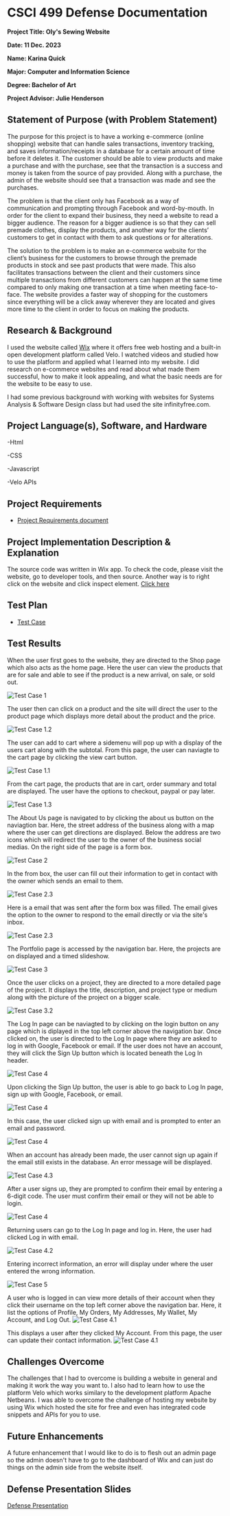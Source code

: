 CSCI 499 Defense Documentation
=============================
**Project Title: Oly's Sewing Website**

**Date: 11 Dec. 2023**

**Name: Karina Quick**

**Major: Computer and Information Science**

**Degree: Bachelor of Art**

**Project Advisor: Julie Henderson**

## Statement of Purpose (with Problem Statement)
The purpose for this project is to have a working e-commerce (online shopping) website that can handle sales transactions, inventory tracking, and saves information/receipts in a database for a certain amount of time before it deletes it. The customer should be able to view products and make a purchase and with the purchase, see that the transaction is a success and money is taken from the source of pay provided. Along with a purchase, the admin of the website should see that a transaction was made and see the purchases.

The problem is that the client only has Facebook as a way of communication and prompting through Facebook and word-by-mouth. In order for the client to expand their business, they need a website to read a bigger audience. The reason for a bigger audience is so that they can sell premade clothes, display the products, and another way for the clients’ customers to get in contact with them to ask questions or for alterations.
  
The solution to the problem is to make an e-commerce website for the client’s business for the customers to browse through the premade products in stock and see past products that were made. This also facilitates transactions between the client and their customers since multiple transactions from different customers can happen at the same time compared to only making one transaction at a time when meeting face-to-face. The website provides a faster way of shopping for the customers since everything will be a click away wherever they are located and gives more time to the client in order to focus on making the products.

## Research & Background
I used the website called [Wix](https://www.wix.com/) where it offers free web hosting and a built-in open development platform called Velo. I watched videos and studied how to use the platform and applied what I learned into my website. I did research on e-commerce websites and read about what made them successful, how to make it look appealing, and what the basic needs are for the website to be easy to use. 

I had some previous background with working with websites for Systems Analysis & Software Design class but had used the site infinityfree.com.

## Project Language(s), Software, and Hardware
-Html

-CSS

-Javascript

-Velo APIs

## Project Requirements
- [Project Requirements document](/docs/FunctionalRequirementsQuick.docx)

## Project Implementation Description & Explanation
The source code was written in Wix app. To check the code, please visit the website, go to developer tools, and then source. Another way is to right click on the website and click inspect element. [Click here](https://karinaquick.wixsite.com/oquickdesign/)

## Test Plan
- [Test Case](/tests/TestCase_seniorProj.xlsx)

## Test Results
When the user first goes to the website, they are directed to the Shop page which also acts as the home page. Here the user can view the products that are for sale and able to see if the product is a new arrival, on sale, or sold out.

![Test Case 1](/media/testPlanMedia/TestCase1.png)


The user then can click on a product and the site will direct the user to the product page which displays more detail about the product and the price.

![Test Case 1.2](/media/testPlanMedia/TestCase1.2.png)


The user can add to cart where a sidemenu will pop up with a display of the users cart along with the subtotal. From this page, the user can naviagte to the cart page by clicking the view cart button.

![Test Case 1.1](/media/testPlanMedia/TestCase1.1.png)


From the cart page, the products that are in cart, order summary and total are displayed. The user have the options to checkout, paypal or pay later.

![Test Case 1.3](/media/testPlanMedia/TestCase1.3.png)


The About Us page is navigated to by clicking the about us button on the naviagtion bar. Here, the street address of the business along with a map where the user can get directions are displayed. Below the address are two icons which will redirect the user to the owner of the business social medias. On the right side of the page is a form box.

![Test Case 2](/media/testPlanMedia/TestCase2.png)


In the from box, the user can fill out their information to get in contact with the owner which sends an email to them.

![Test Case 2.3](/media/testPlanMedia/TestCase2.3.png)


Here is a email that was sent after the form box was filled. The email gives the option to the owner to respond to the email directly or via the site's inbox.

![Test Case 2.3](/media/testPlanMedia/TestCase2.3.1.png)


The Portfolio page is accessed by the navigation bar. Here, the projects are on displayed and a timed slideshow.

![Test Case 3](/media/testPlanMedia/TestCase3.png)


Once the user clicks on a project, they are directed to a more detailed page of the project. It displays the title, description, and project type or medium along with the picture of the project on a bigger scale.

![Test Case 3.2](/media/testPlanMedia/TestCase3.2.png)


The Log In page can be naviagted to by clicking on the login button on any page which is diplayed in the top left corner above the navigation bar. Once clicked on, the user is directed to the Log In page where they are asked to log in with Google, Facebook or email. If the user does not have an account, they will click the Sign Up button which is located beneath the Log In header.

![Test Case 4](/media/testPlanMedia/TestCase4.png)


Upon clicking the Sign Up button, the user is able to go back to Log In page, sign up with Google, Facebook, or email.

![Test Case 4](/media/testPlanMedia/TestCase4-1.png)


In this case, the user clicked sign up with email and is prompted to enter an email and password.

![Test Case 4](/media/testPlanMedia/TestCase4-2.png)


When an account has already been made, the user cannot sign up again if the email still exists in the database. An error message will be displayed.

![Test Case 4.3](/media/testPlanMedia/TestCase4.3.png)


After a user signs up, they are prompted to confirm their email by entering a 6-digit code. The user must confirm their email or they will not be able to login.

![Test Case 4](/media/testPlanMedia/TestCase4-3.png)


Returning users can go to the Log In page and log in. Here, the user had clicked Log in with email.

![Test Case 4.2](/media/testPlanMedia/TestCase4.2.png)


Entering incorrect information, an error will display under where the user entered the wrong information.

![Test Case 5](/media/testPlanMedia/TestCase5.png)


A user who is logged in can view more details of their account when they click their username on the top left corner above the navigation bar. Here, it list the options of Profile, My Orders, My Addresses, My Wallet, My Account, and Log Out.
![Test Case 4.1](/media/testPlanMedia/TestCase4.1.png)


This displays a user after they clicked My Account. From this page, the user can update their contact information.
![Test Case 4.1](/media/testPlanMedia/TestCase4.1.1.png)

## Challenges Overcome
The challenges that I had to overcome is building a website in general and making it work the way you want to. I also had to learn how to use the platform Velo which works similary to the development platform Apache Netbeans. I was able to overcome the challenge of hosting my website by using Wix which hosted the site for free and even has integrated code snippets and APIs for you to use.

## Future Enhancements
A future enhancement that I would like to do is to flesh out an admin page so the admin doesn't have to go to the dashboard of Wix and can just do things on the admin side from the website itself.

## Defense Presentation Slides
[Defense Presentation](/docs/defensePresentation.pptx)

